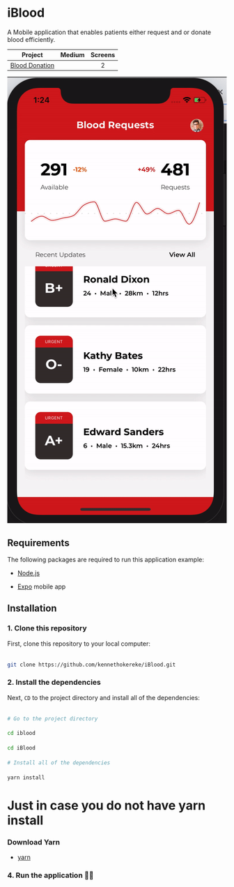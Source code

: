 # iBlood
A Mobile application that enables patients either request and or donate blood efficiently. 

| Project | Medium | Screens |
| ------ | ------ | :------: |
| [Blood Donation](https://dribbble.com/shots/7040248-blooddonation/attachments/40572?mode=media) |  | 2 | [Medium]() 


![alt text](https://github.com/kennethokereke/iBlood/blob/master/iBlood/assets/home.gif)

## Requirements

The following packages are required to run this application example:

* [Node.js](https://nodejs.org)

* [Expo](https://expo.io) mobile app

## Installation

### 1. Clone this repository

First, clone this repository to your local computer:

```bash

git clone https://github.com/kennethokereke/iBlood.git

```
### 2. Install the dependencies

Next, `CD` to the project directory and install all of the dependencies:

```bash

# Go to the project directory

cd iblood

cd iBlood

# Install all of the dependencies

yarn install

```

# Just in case you do not have yarn install

### Download Yarn

* [yarn](https://yarnpkg.com/lang/en/docs/install/#mac-stable)

### 4. Run the application 🎉🎉

